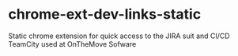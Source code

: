 # chrome-ext-dev-links-static

Static chrome extension for quick access to the JIRA suit and CI/CD TeamCity used at OnTheMove Sofware
